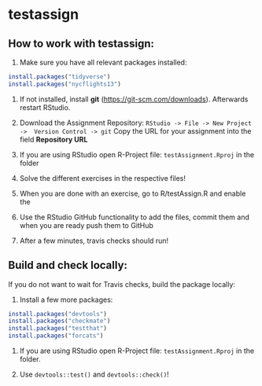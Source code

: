 # testassign

## How to work with testassign:
1. Make sure you have all relevant packages installed: 
```r 
install.packages("tidyverse")
install.packages("nycflights13")
```

1. If not installed, install **git** (https://git-scm.com/downloads). Afterwards restart RStudio.

1. Download the Assignment Repository:
  `RStudio -> File -> New Project ->  Version Control -> git`
  Copy the URL for your assignment into the field **Repository URL**
 
1. If you are using RStudio open R-Project file: `testAssignment.Rproj` in the folder

1. Solve the different exercises in the respective files!

1. When you are done with an exercise, go to R/testAssign.R and enable the 

1. Use the RStudio GitHub functionality to add the files, commit them and when you are ready push them to GitHub

1. After a few minutes, travis checks should run!



## Build and check locally:

If you do not want to wait for Travis checks, build the package locally:

1. Install a few more packages:
```r 
install.packages("devtools")
install.packages("checkmate")
install.packages("testthat")
install.packages("forcats")
```
1. If you are using RStudio open R-Project file: `testAssignment.Rproj` in the folder.

1. Use `devtools::test()` and `devtools::check()`!

